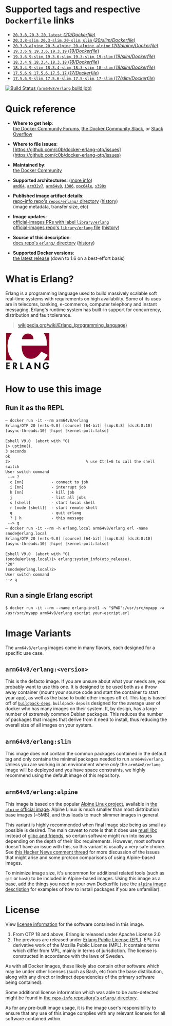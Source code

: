 <!--

********************************************************************************

WARNING:

    DO NOT EDIT "erlang/README.md"

    IT IS AUTO-GENERATED

    (from the other files in "erlang/" combined with a set of templates)

********************************************************************************

-->

# Supported tags and respective `Dockerfile` links

-	[`20.3.8`, `20.3`, `20`, `latest` (*20/Dockerfile*)](https://github.com/erlang/docker-erlang-otp/blob/f1c135804d24660d850bd1874e44f79a65deb6a9/20/Dockerfile)
-	[`20.3.8-slim`, `20.3-slim`, `20-slim`, `slim` (*20/slim/Dockerfile*)](https://github.com/erlang/docker-erlang-otp/blob/f1c135804d24660d850bd1874e44f79a65deb6a9/20/slim/Dockerfile)
-	[`20.3.8-alpine`, `20.3-alpine`, `20-alpine`, `alpine` (*20/alpine/Dockerfile*)](https://github.com/erlang/docker-erlang-otp/blob/f1c135804d24660d850bd1874e44f79a65deb6a9/20/alpine/Dockerfile)
-	[`19.3.6.9`, `19.3.6`, `19.3`, `19` (*19/Dockerfile*)](https://github.com/erlang/docker-erlang-otp/blob/e5b033e54c654b78d9da8eb3259c9e3f7382870f/19/Dockerfile)
-	[`19.3.6.9-slim`, `19.3.6-slim`, `19.3-slim`, `19-slim` (*19/slim/Dockerfile*)](https://github.com/erlang/docker-erlang-otp/blob/a7d4a8834c45f7e5af96ba237f2869def1eec442/19/slim/Dockerfile)
-	[`18.3.4.9`, `18.3.4`, `18.3`, `18` (*18/Dockerfile*)](https://github.com/erlang/docker-erlang-otp/blob/e5b033e54c654b78d9da8eb3259c9e3f7382870f/18/Dockerfile)
-	[`18.3.4.9-slim`, `18.3.4-slim`, `18.3-slim`, `18-slim` (*18/slim/Dockerfile*)](https://github.com/erlang/docker-erlang-otp/blob/f4198d6fc95719ebb3c2c3cd66407c78f4aa3f49/18/slim/Dockerfile)
-	[`17.5.6.9`, `17.5.6`, `17.5`, `17` (*17/Dockerfile*)](https://github.com/erlang/docker-erlang-otp/blob/a75738f344af1f177f828cbaa6e8a44d15749d5a/17/Dockerfile)
-	[`17.5.6.9-slim`, `17.5.6-slim`, `17.5-slim`, `17-slim` (*17/slim/Dockerfile*)](https://github.com/erlang/docker-erlang-otp/blob/a75738f344af1f177f828cbaa6e8a44d15749d5a/17/slim/Dockerfile)

[![Build Status](https://doi-janky.infosiftr.net/job/multiarch/job/arm64v8/job/erlang/badge/icon) (`arm64v8/erlang` build job)](https://doi-janky.infosiftr.net/job/multiarch/job/arm64v8/job/erlang/)

# Quick reference

-	**Where to get help**:  
	[the Docker Community Forums](https://forums.docker.com/), [the Docker Community Slack](https://blog.docker.com/2016/11/introducing-docker-community-directory-docker-community-slack/), or [Stack Overflow](https://stackoverflow.com/search?tab=newest&q=docker)

-	**Where to file issues**:  
	[https://github.com/c0b/docker-erlang-otp/issues](https://github.com/c0b/docker-erlang-otp/issues)

-	**Maintained by**:  
	[the Docker Community](https://github.com/c0b/docker-erlang-otp)

-	**Supported architectures**: ([more info](https://github.com/docker-library/official-images#architectures-other-than-amd64))  
	[`amd64`](https://hub.docker.com/r/amd64/erlang/), [`arm32v7`](https://hub.docker.com/r/arm32v7/erlang/), [`arm64v8`](https://hub.docker.com/r/arm64v8/erlang/), [`i386`](https://hub.docker.com/r/i386/erlang/), [`ppc64le`](https://hub.docker.com/r/ppc64le/erlang/), [`s390x`](https://hub.docker.com/r/s390x/erlang/)

-	**Published image artifact details**:  
	[repo-info repo's `repos/erlang/` directory](https://github.com/docker-library/repo-info/blob/master/repos/erlang) ([history](https://github.com/docker-library/repo-info/commits/master/repos/erlang))  
	(image metadata, transfer size, etc)

-	**Image updates**:  
	[official-images PRs with label `library/erlang`](https://github.com/docker-library/official-images/pulls?q=label%3Alibrary%2Ferlang)  
	[official-images repo's `library/erlang` file](https://github.com/docker-library/official-images/blob/master/library/erlang) ([history](https://github.com/docker-library/official-images/commits/master/library/erlang))

-	**Source of this description**:  
	[docs repo's `erlang/` directory](https://github.com/docker-library/docs/tree/master/erlang) ([history](https://github.com/docker-library/docs/commits/master/erlang))

-	**Supported Docker versions**:  
	[the latest release](https://github.com/docker/docker-ce/releases/latest) (down to 1.6 on a best-effort basis)

# What is Erlang?

Erlang is a programming language used to build massively scalable soft real-time systems with requirements on high availability. Some of its uses are in telecoms, banking, e-commerce, computer telephony and instant messaging. Erlang's runtime system has built-in support for concurrency, distribution and fault tolerance.

> [wikipedia.org/wiki/Erlang_(programming_language)](https://en.wikipedia.org/wiki/Erlang_%28programming_language%29)

![logo](https://raw.githubusercontent.com/docker-library/docs/4144083772e02655d41aa10d6467aaf1e99fa77b/erlang/logo.png)

# How to use this image

## Run it as the REPL

```console
➸ docker run -it --rm arm64v8/erlang
Erlang/OTP 20 [erts-9.0] [source] [64-bit] [smp:8:8] [ds:8:8:10] [async-threads:10] [hipe] [kernel-poll:false]

Eshell V9.0  (abort with ^G)
1> uptime().
3 seconds
ok
2>                                 % use Ctrl+G to call the shell switch
User switch command
 --> ?
  c [nn]            - connect to job
  i [nn]            - interrupt job
  k [nn]            - kill job
  j                 - list all jobs
  s [shell]         - start local shell
  r [node [shell]]  - start remote shell
  q                 - quit erlang
  ? | h             - this message
 --> q
➸ docker run -it --rm -h erlang.local arm64v8/erlang erl -name snode@erlang.local
Erlang/OTP 20 [erts-9.0] [source] [64-bit] [smp:8:8] [ds:8:8:10] [async-threads:10] [hipe] [kernel-poll:false]

Eshell V9.0  (abort with ^G)
(snode@erlang.local)1> erlang:system_info(otp_release).
"20"
(snode@erlang.local)2>
User switch command
--> q
```

## Run a single Erlang escript

```console
$ docker run -it --rm --name erlang-inst1 -v "$PWD":/usr/src/myapp -w /usr/src/myapp arm64v8/erlang escript your-escript.erl
```

# Image Variants

The `arm64v8/erlang` images come in many flavors, each designed for a specific use case.

## `arm64v8/erlang:<version>`

This is the defacto image. If you are unsure about what your needs are, you probably want to use this one. It is designed to be used both as a throw away container (mount your source code and start the container to start your app), as well as the base to build other images off of. This tag is based off of [`buildpack-deps`](https://registry.hub.docker.com/_/buildpack-deps/). `buildpack-deps` is designed for the average user of docker who has many images on their system. It, by design, has a large number of extremely common Debian packages. This reduces the number of packages that images that derive from it need to install, thus reducing the overall size of all images on your system.

## `arm64v8/erlang:slim`

This image does not contain the common packages contained in the default tag and only contains the minimal packages needed to run `arm64v8/erlang`. Unless you are working in an environment where *only* the `arm64v8/erlang` image will be deployed and you have space constraints, we highly recommend using the default image of this repository.

## `arm64v8/erlang:alpine`

This image is based on the popular [Alpine Linux project](http://alpinelinux.org), available in [the `alpine` official image](https://hub.docker.com/_/alpine). Alpine Linux is much smaller than most distribution base images (~5MB), and thus leads to much slimmer images in general.

This variant is highly recommended when final image size being as small as possible is desired. The main caveat to note is that it does use [musl libc](http://www.musl-libc.org) instead of [glibc and friends](http://www.etalabs.net/compare_libcs.html), so certain software might run into issues depending on the depth of their libc requirements. However, most software doesn't have an issue with this, so this variant is usually a very safe choice. See [this Hacker News comment thread](https://news.ycombinator.com/item?id=10782897) for more discussion of the issues that might arise and some pro/con comparisons of using Alpine-based images.

To minimize image size, it's uncommon for additional related tools (such as `git` or `bash`) to be included in Alpine-based images. Using this image as a base, add the things you need in your own Dockerfile (see the [`alpine` image description](https://hub.docker.com/_/alpine/) for examples of how to install packages if you are unfamiliar).

# License

View [license information](http://www.erlang.org/about.html) for the software contained in this image.

1.	From OTP 18 and above, Erlang is released under Apache License 2.0
2.	The previous are released under [Erlang Public License (EPL)](http://www.erlang.org/EPLICENSE). EPL is a derivative work of the Mozilla Public License (MPL). It contains terms which differ from MPL, mainly in terms of jurisdiction. The license is constructed in accordance with the laws of Sweden.

As with all Docker images, these likely also contain other software which may be under other licenses (such as Bash, etc from the base distribution, along with any direct or indirect dependencies of the primary software being contained).

Some additional license information which was able to be auto-detected might be found in [the `repo-info` repository's `erlang/` directory](https://github.com/docker-library/repo-info/tree/master/repos/erlang).

As for any pre-built image usage, it is the image user's responsibility to ensure that any use of this image complies with any relevant licenses for all software contained within.
